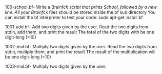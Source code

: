 100-school.bf- Write a Brainf*ck script that prints School, followed by a new line.
   		 All your Brainf*ck files should be stored inside the bf sub directory
   		 You can install the bf interpreter to test your code: sudo apt-get install bf

1001-add.bf- Add two digits given by the user.
   		 Read the two digits from stdin, add them, and print the result
   		 The total of the two digits with be one digit-long (<10)


1002-mul.bf- Multiply two digits given by the user.
   		 Read the two digits from stdin, multiply them, and print the result
  		 The result of the multiplication will be one digit-long (<10)


1003-mul.bf- Multiply two digits given by the user.
